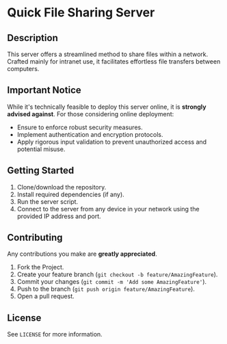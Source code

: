 # Quick File Sharing Server

## Description
This server offers a streamlined method to share files within a network. Crafted mainly for intranet use, it facilitates effortless file transfers between computers.

## Important Notice
While it's technically feasible to deploy this server online, it is **strongly advised against**. For those considering online deployment:
- Ensure to enforce robust security measures.
- Implement authentication and encryption protocols.
- Apply rigorous input validation to prevent unauthorized access and potential misuse.

## Getting Started
1. Clone/download the repository.
2. Install required dependencies (if any).
3. Run the server script.
4. Connect to the server from any device in your network using the provided IP address and port.

## Contributing
Any contributions you make are **greatly appreciated**.
1. Fork the Project.
2. Create your feature branch (`git checkout -b feature/AmazingFeature`).
3. Commit your changes (`git commit -m 'Add some AmazingFeature'`).
4. Push to the branch (`git push origin feature/AmazingFeature`).
5. Open a pull request.

## License
See `LICENSE` for more information.
